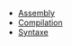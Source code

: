 <!-- docs/fr/_sidebar.md -->

* [Assembly](assembly.md)
* [Compilation](compilation.md)
* [Syntaxe](compilation.md)